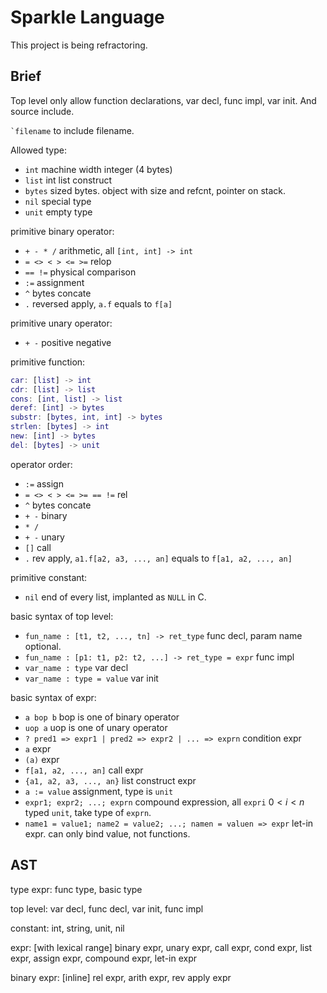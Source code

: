 # Sparkle Language

This project is being refractoring.

## Brief

Top level only allow function declarations, var decl, func impl, var init. And source include.

<code>`filename</code> to include filename.

Allowed type:

- `int` machine width integer (4 bytes)
- `list` int list construct
- `bytes` sized bytes. object with size and refcnt, pointer on stack.
- `nil` special type
- `unit` empty type

primitive binary operator:

- `+ - * /` arithmetic, all `[int, int] -> int`
- `= <> < > <= >=` relop
- `== !=` physical comparison
- `:=` assignment
- `^` bytes concate
- `.` reversed apply, `a.f` equals to `f[a]`

primitive unary operator:

- `+ -` positive negative

primitive function:

```m
car: [list] -> int
cdr: [list] -> list
cons: [int, list] -> list
deref: [int] -> bytes
substr: [bytes, int, int] -> bytes
strlen: [bytes] -> int
new: [int] -> bytes
del: [bytes] -> unit
```

operator order:

- `:=` assign
- `= <> < > <= >= == !=` rel
- `^` bytes concate
- `+ -` binary
- `* /`
- `+ -` unary
- `[]` call
- `.` rev apply, `a1.f[a2, a3, ..., an]` equals to `f[a1, a2, ..., an]`

primitive constant:

- `nil` end of every list, implanted as `NULL` in C.

basic syntax of top level:

- `fun_name : [t1, t2, ..., tn] -> ret_type` func decl, param name optional.
- `fun_name : [p1: t1, p2: t2, ...] -> ret_type = expr` func impl
- `var_name : type` var decl
- `var_name : type = value` var init

basic syntax of expr:

- `a bop b` bop is one of binary operator
- `uop a` uop is one of unary operator
- `? pred1 => expr1 | pred2 => expr2 | ... => exprn` condition expr
- `a` expr
- `(a)` expr
- `f[a1, a2, ..., an]` call expr
- `{a1, a2, a3, ..., an}` list construct expr
- `a := value` assignment, type is `unit`
- `expr1; expr2; ...; exprn` compound expression, all `expri` $0<i<n$ typed `unit`, take type of `exprn`.
- `name1 = value1; name2 = value2; ...; namen = valuen => expr` let-in expr. can only bind value, not functions.

## AST

type expr:
func type, basic type

top level:
var decl, func decl, var init, func impl

constant:
int, string, unit, nil

expr: [with lexical range]
binary expr, unary expr, call expr, cond expr, list expr, 
assign expr, compound expr, let-in expr

binary expr: [inline]
rel expr, arith expr, rev apply expr
